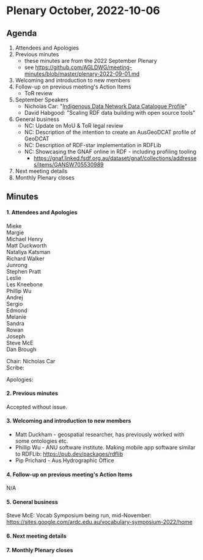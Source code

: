 # Plenary October, 2022-10-06

## Agenda

1. Attendees and Apologies
2. Previous minutes
    * these minutes are from the 2022 September Plenary
    * see <https://github.com/AGLDWG/meeting-minutes/blob/master/plenary-2022-09-01.md>
3. Welcoming and introduction to new members
5. Follow-up on previous meeting's Action Items
    * ToR review
5. September Speakers
    * Nicholas Car: "[Indigenous Data Network Data Catalogue Profile](https://linked.data.gov.au/def/idncp/spec)"
    * David Habgood: "Scaling RDF data building with open source tools"
6. General business 
    * NC: Update on MoU & ToR legal review
    * NC: Description of the intention to create an AusGeoDCAT profile of GeoDCAT
    * NC: Description of RDF-star implementation in RDFLib
    * NC: Showcasing the GNAF online in RDF - including profiling tooling
        * <https://gnaf.linked.fsdf.org.au/dataset/gnaf/collections/addresses/items/GANSW705530989>
8. Next meeting details
9. Monthly Plenary closes

## Minutes

#### 1. Attendees and Apologies

Mieke  
Margie  
Michael Henry  
Matt Duckworth  
Nataliya Katsman  
Richard Walker  
Junrong  
Stephen Pratt  
Leslie  
Les Kneebone  
Phillip Wu  
Andrej  
Sergio  
Edmond  
Melanie  
Sandra  
Rowan  
Joseph  
Steve McE  
Dan Brough  


Chair: Nicholas Car  
Scribe:   

Apologies:  

#### 2. Previous minutes

Accepted without issue.

#### 3. Welcoming and introduction to new members

* Matt Duckham - geospatial researcher, has previously worked with some ontologies etc.  
* Phillip Wu - ANU software institute. Making mobile app software similar to RDFLib: https://pub.dev/packages/rdflib
* Pip Prichard  - Aus Hydrographic Office

#### 4. Follow-up on previous meeting's Action Items

N/A

#### 5. General business 

Steve McE: Vocab Symposium being run, mid-November: https://sites.google.com/ardc.edu.au/vocabulary-symposium-2022/home

#### 6. Next meeting details

#### 7. Monthly Plenary closes
